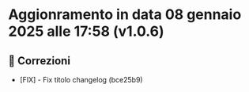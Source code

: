# Aggionramento in data 08 gennaio 2025 alle 17:58 (v1.0.6)

## 🐛 Correzioni
- [FIX] - Fix titolo changelog (bce25b9)

